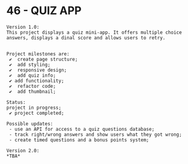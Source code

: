 # 46 - QUIZ APP

    Version 1.0:
    This project displays a quiz mini-app. It offers multiple choice answers, displays a dinal score and allows users to retry.


    Project milestones are:
     ✔  create page structure;
     ✔  add styling;
     ✔  responsive design;
     ✔  add quiz info;
     ✔ add functionality;
     ✔  refactor code;
     ✔  add thumbnail;

    Status:
    project in progress;
     ✔ project completed;

    Possible updates:
     - use an API for access to a quiz questions database;
     - track right/wrong answers and show users what they got wrong;
     - create timed questions and a bonus points system;

    Version 2.0:
    *TBA*
